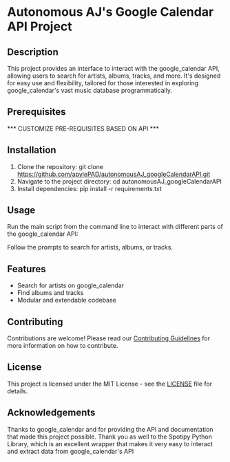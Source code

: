 # Autonomous AJ's Google Calendar API Project

## Description
This project provides an interface to interact with the google_calendar API, allowing users to search for artists, albums, tracks, and more. It's designed for easy use and flexibility, tailored for those interested in exploring google_calendar's vast music database programmatically.

## Prerequisites
*** CUSTOMIZE PRE-REQUISITES BASED ON API ***
    

## Installation
1. Clone the repository: git clone https://github.com/apylePAD/autonomousAJ_googleCalendarAPI.git
2. Navigate to the project directory: cd autonomousAJ_googleCalendarAPI
3. Install dependencies: pip install -r requirements.txt

## Usage
Run the main script from the command line to interact with different parts of the google_calendar API:


Follow the prompts to search for artists, albums, or tracks.

## Features
- Search for artists on google_calendar
- Find albums and tracks
- Modular and extendable codebase

## Contributing
Contributions are welcome! Please read our [Contributing Guidelines](CONTRIBUTING.md) for more information on how to contribute.

## License
This project is licensed under the MIT License - see the [LICENSE](LICENSE) file for details.

## Acknowledgements
Thanks to google_calendar and for providing the API and documentation that made this project possible.
Thank you as well to the Spotipy Python Library, which is an excellent wrapper that makes it very easy to interact and extract data from google_calendar's API
            
